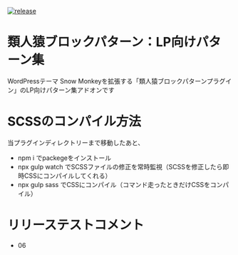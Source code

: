 <!-- TODO：正しいリポジトリーURLに変更する -->
[![release](https://github.com/m-g-n/ruijinen-block-patterns-beta/workflows/Upload%20Release%20Asset/badge.svg)](https://github.com/megane9988/megane-auto-update/actions?query=workflow%3A%22Upload+Release+Asset%22)

# 類人猿ブロックパターン：LP向けパターン集
WordPressテーマ Snow Monkeyを拡張する「類人猿ブロックパターンプラグイン」のLP向けパターン集アドオンです

# SCSSのコンパイル方法

当プラグインディレクトリーまで移動したあと、

- npm i でpackegeをインストール
- npx gulp watch でSCSSファイルの修正を常時監視（SCSSを修正したら即時CSSにコンパイルしてくれる）
- npx gulp sass でCSSにコンパイル（コマンド走ったときだけCSSをコンパイル）

# リリーステストコメント
- 06